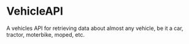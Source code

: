 # VehicleAPI
A vehicles API for retrieving data about almost any vehicle, be it a car, tractor, moterbike, moped, etc.
